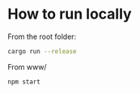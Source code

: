 # How to run locally
From the root folder: 

```bash
cargo run --release
```

From www/

```
npm start
```